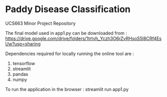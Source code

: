 # Paddy Disease Classification
UCS663 Minor Project Repository

The final model used in app1.py can be downloaded from : https://drive.google.com/drive/folders/1trtvh_Yczh3O6rZvRHsoS5l8CRf4EsUw?usp=sharing

Dependencies required for locally running the online tool are : 
1. tensorflow
2. streamlit
3. pandas
4. numpy

To run the application in the browser :
streamlit run app1.py
